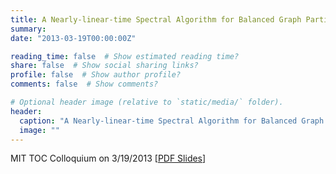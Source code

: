 ```yaml
---
title: A Nearly-linear-time Spectral Algorithm for Balanced Graph Partitioning
summary: 
date: "2013-03-19T00:00:00Z"

reading_time: false  # Show estimated reading time?
share: false  # Show social sharing links?
profile: false  # Show author profile?
comments: false  # Show comments?

# Optional header image (relative to `static/media/` folder).
header:
  caption: "A Nearly-linear-time Spectral Algorithm for Balanced Graph Partitioning"
  image: ""
---
```


MIT TOC Colloquium on 3/19/2013
[[PDF Slides](http://cs-people.bu.edu/orecchia/files/talks/MITtalkTOC2.pdf)]
